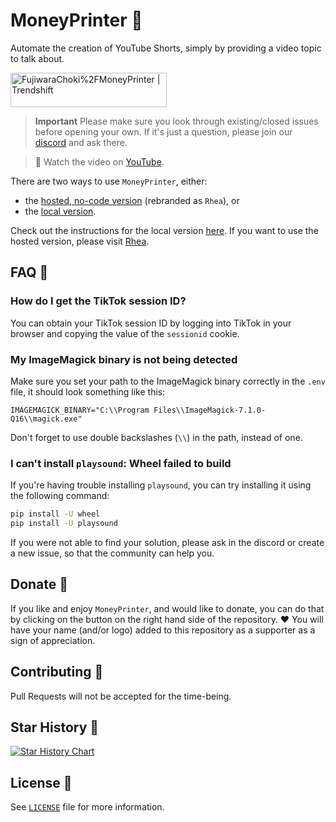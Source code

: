 # MoneyPrinter 💸

Automate the creation of YouTube Shorts, simply by providing a video topic to talk about.

<a href="https://trendshift.io/repositories/7545" target="_blank"><img src="https://trendshift.io/api/badge/repositories/7545" alt="FujiwaraChoki%2FMoneyPrinter | Trendshift" style="width: 250px; height: 55px;" width="250" height="55"/></a>

> **Important** Please make sure you look through existing/closed issues before opening your own. If it's just a question, please join our [discord](https://dsc.gg/fuji-community) and ask there.

> **🎥** Watch the video on [YouTube](https://youtu.be/mkZsaDA2JnA?si=pNne3MnluRVkWQbE).

There are two ways to use `MoneyPrinter`, either:

- the [hosted, no-code version](https://rhea.azen.app) (rebranded as `Rhea`), or
- the [local version](Local.md).

Check out the instructions for the local version [here](Local.md). If you want to use the hosted version, please visit [Rhea](https://rhea.azen.app).

## FAQ 🤔

### How do I get the TikTok session ID?

You can obtain your TikTok session ID by logging into TikTok in your browser and copying the value of the `sessionid` cookie.

### My ImageMagick binary is not being detected

Make sure you set your path to the ImageMagick binary correctly in the `.env` file, it should look something like this:

```env
IMAGEMAGICK_BINARY="C:\\Program Files\\ImageMagick-7.1.0-Q16\\magick.exe"
```

Don't forget to use double backslashes (`\\`) in the path, instead of one.

### I can't install `playsound`: Wheel failed to build

If you're having trouble installing `playsound`, you can try installing it using the following command:

```bash
pip install -U wheel
pip install -U playsound
```

If you were not able to find your solution, please ask in the discord or create a new issue, so that the community can help you.

## Donate 🎁

If you like and enjoy `MoneyPrinter`, and would like to donate, you can do that by clicking on the button on the right hand side of the repository. ❤️
You will have your name (and/or logo) added to this repository as a supporter as a sign of appreciation.

## Contributing 🤝

Pull Requests will not be accepted for the time-being.

## Star History 🌟

[![Star History Chart](https://api.star-history.com/svg?repos=FujiwaraChoki/MoneyPrinter&type=Date)](https://star-history.com/#FujiwaraChoki/MoneyPrinter&Date)

## License 📝

See [`LICENSE`](LICENSE) file for more information.
